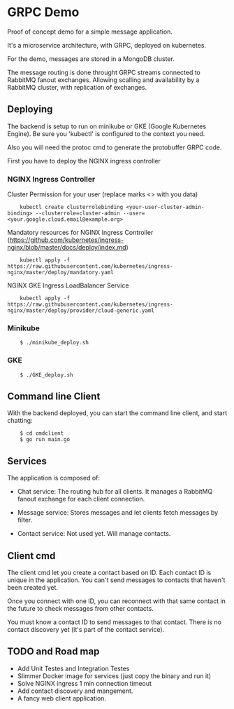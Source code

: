 # GRPC Demo

Proof of concept demo for a simple message application.

It's a microservice architecture, with GRPC, deployed on kubernetes.

For the demo, messages are stored in a MongoDB cluster.

The message routing is done throught GRPC streams connected to RabbitMQ fanout exchanges. Allowing
scalling and availability by a RabbitMQ cluster, with replication of exchanges.


## Deploying

The backend is setup to run on minikube or GKE (Google Kubernetes Engine).
Be sure you 'kubectl'  is configured to the context you need.

Also you will need the protoc cmd to generate the protobuffer GRPC code.

First you have to deploy the NGINX ingress controller


### NGINX Ingress Controller

Cluster Permission for your user (replace marks <> with you data)

```
    kubectl create clusterrolebinding <your-user-cluster-admin-binding> --clusterrole=cluster-admin --user=<your.google.cloud.email@example.org>
```

Mandatory resources for NGINX Ingress Controller (https://github.com/kubernetes/ingress-nginx/blob/master/docs/deploy/index.md)

```
    kubectl apply -f https://raw.githubusercontent.com/kubernetes/ingress-nginx/master/deploy/mandatory.yaml
```

NGINX GKE Ingress LoadBalancer Service

```
    kubectl apply -f https://raw.githubusercontent.com/kubernetes/ingress-nginx/master/deploy/provider/cloud-generic.yaml
```


### Minikube


```
    $ ./minikube_deploy.sh
```


### GKE

```
    $ ./GKE_deploy.sh
```


## Command line Client

With the backend deployed, you can start the command line client, and start chatting:

```
    $ cd cmdclient
    $ go run main.go
```


## Services

The application is composed of:

- Chat service: The routing hub for all clients. It manages a RabbitMQ fanout exchange
for each client connection.

- Message service: Stores messages and let clients fetch messages by filter.

- Contact service: Not used yet. Will manage contacts.

## Client cmd

The client cmd let you create a contact based on ID. Each contact ID
is unique in the application. You can't send messages to contacts that haven't
been created yet.

Once you connect with one ID, you can reconnect with that same contact in
the future to check messages from other contacts.

You must know a contact ID to send messages to that contact. There is no
contact discovery yet (it's part of the contact service).

## TODO and Road map

- Add Unit Testes and Integration Testes
- Slimmer Docker image for services (just copy the binary and run it)
- Solve NGINX ingress 1 min connection timeout
- Add contact discovery and mangement.
- A fancy web client application.


